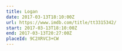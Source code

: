 ```yaml
---
title: Logan
date: 2017-03-13T18:10:00Z
url: https://www.imdb.com/title/tt3315342/
start: 2017-03-13T18:10:00Z
end: 2017-03-13T20:27:00Z
placeId: 9C2XRVC3+CW
---
```

